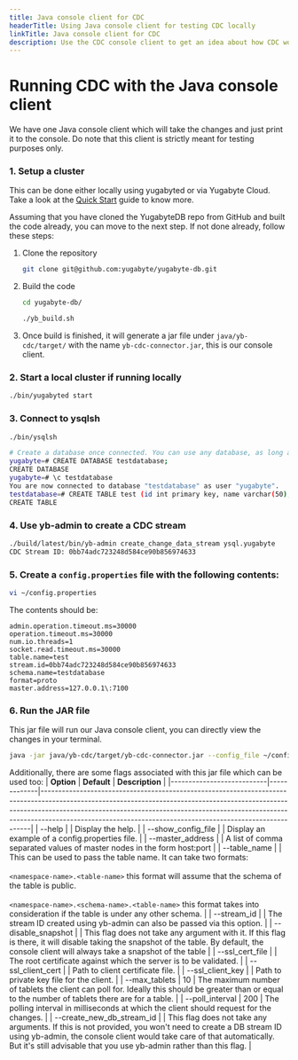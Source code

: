 ```yaml
---
title: Java console client for CDC
headerTitle: Using Java console client for testing CDC locally
linkTitle: Java console client for CDC
description: Use the CDC console client to get an idea about how CDC works.
---
```


# Running CDC with the Java console client
We have one Java console client which will take the changes and just print it to the console. Do note that this client is strictly meant for testing purposes only.

### 1. Setup a cluster
  This can be done either locally using yugabyted or via Yugabyte Cloud. Take a look at the [Quick Start](https://docs.yugabyte.com/latest/quick-start/) guide to know more.
  
  Assuming that you have cloned the YugabyteDB repo from GitHub and built the code already, you can move to the next step. If not done already, follow these steps:
  1. Clone the repository
        
     ```bash
     git clone git@github.com:yugabyte/yugabyte-db.git
     ```
  2. Build the code
     ```bash
     cd yugabyte-db/
     
     ./yb_build.sh
     ```

  3. Once build is finished, it will generate a jar file under `java/yb-cdc/target/` with the name `yb-cdc-connector.jar`, this is our console client.

### 2. Start a local cluster if running locally
  
  ```bash
  ./bin/yugabyted start
  ```

### 3. Connect to ysqlsh

  ```bash
  ./bin/ysqlsh
  
  # Create a database once connected. You can use any database, as long as you have the permission for it. We will be using 'testdatabase' throughout these steps
  yugabyte=# CREATE DATABASE testdatabase;
  CREATE DATABASE
  yugabyte=# \c testdatabase
  You are now connected to database "testdatabase" as user "yugabyte".
  testdatabase=# CREATE TABLE test (id int primary key, name varchar(50), email text);
  CREATE TABLE
  ```
  
### 4. Use yb-admin to create a CDC stream

  ```bash
  ./build/latest/bin/yb-admin create_change_data_stream ysql.yugabyte
  CDC Stream ID: 0bb74adc723248d584ce90b856974633
  ```
  
### 5. Create a `config.properties` file with the following contents:
  
  ```bash
  vi ~/config.properties
  ```
  
  The contents should be:
  
  ```properties
  admin.operation.timeout.ms=30000
  operation.timeout.ms=30000
  num.io.threads=1
  socket.read.timeout.ms=30000
  table.name=test
  stream.id=0bb74adc723248d584ce90b856974633
  schema.name=testdatabase
  format=proto
  master.address=127.0.0.1\:7100
  ```
  
### 6. Run the JAR file
  This jar file will run our Java console client, you can directly view the changes in your terminal.
  
  ```bash
  java -jar java/yb-cdc/target/yb-cdc-connector.jar --config_file ~/config.properties
  ```
  
  Additionally, there are some flags associated with this jar file which can be used too:
  | **Option**                | **Default** | **Description**                                                                                                                                                                                                                                                                                                     |
|---------------------------|-------------|---------------------------------------------------------------------------------------------------------------------------------------------------------------------------------------------------------------------------------------------------------------------------------------------------------------------|
| --help                    |             | Display the help.                                                                                                                                                                                                                                                                                                   |
| --show_config_file        |             | Display an example of a config.properties file.                                                                                                                                                                                                                                                                     |
| --master_address          |             | A list of comma separated values of master nodes in the form host:port                                                                                                                                                                                                                                              |
| --table_name              |             | This can be used to pass the table name. It can take two formats:<br/><br/>  `<namespace-name>.<table-name>` this format will assume that the schema of the table is public. <br/><br/>  `<namespace-name>.<schema-name>.<table-name>` this format takes into consideration if the table is under any other schema. |
| --stream_id               |             | The stream ID created using yb-admin can also be passed via this option.                                                                                                                                                                                                                                            |
| --disable_snapshot        |             | This flag does not take any argument with it. If this flag is there, it will disable taking the snapshot of the table. By default, the console client will always take a snapshot of the table                                                                                                                      |
| --ssl_cert_file           |             | The root certificate against which the server is to be validated.                                                                                                                                                                                                                                                   |
| --ssl_client_cert         |             | Path to client certificate file.                                                                                                                                                                                                                                                                                    |
| --ssl_client_key          |             | Path to private key file for the client.                                                                                                                                                                                                                                                                            |
| --max_tablets             |      10     | The maximum number of tablets the client can poll for. Ideally this should be greater than or equal to the number of tablets there are for a table.                                                                                                                                                                 |
| --poll_interval           |     200     | The polling interval in milliseconds at which the client should request for the changes.                                                                                                                                                                                                                            |
| --create_new_db_stream_id |             | This flag does not take any arguments. If this is not provided, you won't need to create a DB stream ID using yb-admin, the console client would take care of that automatically. But it's still advisable that you use yb-admin rather than this flag.                                                             |
